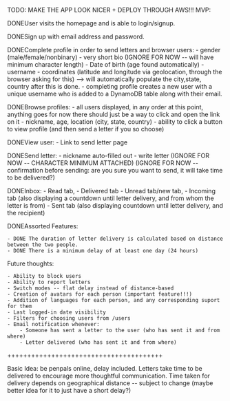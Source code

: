 TODO: MAKE THE APP LOOK NICER + DEPLOY THROUGH AWS!!!
MVP:

DONEUser visits the homepage and is able to login/signup.

DONESign up with email address and password.

DONEComplete profile in order to send letters and browser users: - gender (male/female/nonbinary) - very short bio (IGNORE FOR NOW -- will have minimum character length) - Date of birth (age found automatically) - username - coordinates (latitude and longitude via geolocation, through the browser asking for this) --> will automatically populate the city,state, country after this is done. - completing profile creates a new user with a unique username who is added to a DynamoDB table along with their email.

DONEBrowse profiles: - all users displayed, in any order at this point, anything goes for now there should just be a way to click and open the link on it - nickname, age, location (city, state, country) - ability to click a button to view profile (and then send a letter if you so choose)

DONEView user: - Link to send letter page

DONESend letter: - nickname auto-filled out - write letter (IGNORE FOR NOW -- CHARACTER MINIMUM ATTACHED) (IGNORE FOR NOW -- confirmation before sending: are you sure you want to send, it will take time to be delivered?)

DONEInbox: - Read tab, - Delivered tab - Unread tab/new tab, - Incoming tab (also displaying a countdown until letter delivery, and from whom the letter is from) - Sent tab (also displaying countdown until letter delivery, and the recipient)

DONEAssorted Features:

    - DONE The duration of letter delivery is calculated based on distance between the two people.
    - DONE There is a minimum delay of at least one day (24 hours)

Future thoughts:

    - Ability to block users
    - Ability to report letters
    - Switch modes -- flat delay instead of distance-based
    - Creation of avatars for each person (important feature!!!)
    - Addition of languages for each person, and any corresponding suport for them
    - Last logged-in date visibility
    - Filters for choosing users from /users
    - Email notification whenever:
        - Someone has sent a letter to the user (who has sent it and from where)
        - Letter delivered (who has sent it and from where)

+++++++++++++++++++++++++++++++++++++++

Basic Idea: be penpals online, delay included.
Letters take time to be delivered to encourage more thoughtful communication.
Time taken for delivery depends on geographical distance -- subject to change (maybe better idea for it to just have a short delay?)
